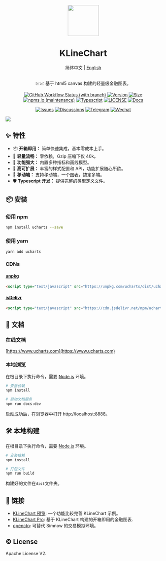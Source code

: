 <div align="center">
  <a href="https://ucharts.com">
    <img src="https://ucharts.com/images/logo.svg?hash=89987fs7789" height="100"/>
  </a>
</div>
<h1 align="center">KLineChart</h1>

<div align="center">
简体中文 | <a href="https://github.com/liihuu/KLineChart">English</a>
</div>
<br/>

<p align="center">💹📈 基于 html5 canvas 构建的轻量级金融图表。</p>
<div align="center">

[![GitHub Workflow Status (with branch)](https://img.shields.io/github/actions/workflow/status/liihuu/KLineChart/build.yml?logo=github)](https://github.com/liihuu/KLineChart/actions/workflows/build.yml)
[![Version](https://badgen.net/npm/v/ucharts)](https://www.npmjs.com/package/ucharts)
[![Size](https://badgen.net/bundlephobia/minzip/ucharts@latest)](https://bundlephobia.com/result?p=ucharts@latest)
[![npms.io (maintenance)](https://img.shields.io/npms-io/quality-score/ucharts)](https://www.npmjs.com/package/ucharts)
[![Typescript](https://badgen.net/npm/types/ucharts)](types/index.d.ts)
[![LICENSE](https://badgen.net/github/license/liihuu/KLineChart)](LICENSE)
[![Docs](https://badgen.net/badge/docs%20by/vitepress/bd34fe)](https://vitepress.dev/)

</div>

<div align="center">

[![Issues](https://img.shields.io/static/v1?color=1f2328&logo=github&logoColor=fff&label&message=Github%20Issues)](https://github.com/liihuu/KLineChart/issues)
[![Discussions](https://img.shields.io/static/v1?color=1f2328&logo=github&logoColor=fff&label&message=Github%20Discussions)](https://github.com/liihuu/KLineChart/discussions)
[![Telegram](https://img.shields.io/static/v1?color=1296DB&logo=telegram&logoColor=fff&label&message=Telegram)](https://t.me/ucharts)
[![Wechat](https://img.shields.io/static/v1?color=1EBE1F&logo=wechat&logoColor=fff&label&message=微信)](https://ucharts.com/guide/feedback.html)

<!-- [![Discord](https://img.shields.io/static/v1?color=738BD8&logo=discord&logoColor=fff&label&message=Discord)](https://discord.gg/7YjHYgvvvZ) -->
<!-- [![Twitter](https://img.shields.io/static/v1?color=1D9BF0&logo=twitter&logoColor=fff&label&message=Twitter)](https://twitter.com/ucharts) -->

</div>

<img src="https://cdn.nlark.com/yuque/0/2023/png/8403091/1684399506365-assets/web-upload/044fe897-168c-4fbb-a485-87a8ef61c04a.png" />

## ✨ 特性

-   📦 **开箱即用：** 简单快速集成，基本零成本上手。
-   🚀 **轻量流畅：** 零依赖，Gzip 压缩下仅 40k。
-   💪 **功能强大：** 内置多种指标和画线模型。
-   🎨 **高可扩展：** 丰富的样式配置和 API，功能扩展随心所欲。
-   📱 **移动端：** 支持移动端，一个图表，搞定多端。
-   🛡 **Typescript 开发：** 提供完整的类型定义文件。

## 📦 安装

### 使用 npm

```bash
npm install ucharts --save
```

### 使用 yarn

```bash
yarn add ucharts
```

### CDNs

#### [unpkg](https://unpkg.com)

```html
<script type="text/javascript" src="https://unpkg.com/ucharts/dist/ucharts.min.js"></script>
```

#### [jsDelivr](https://cdn.jsdelivr.net)

```html
<script type="text/javascript" src="https://cdn.jsdelivr.net/npm/ucharts/dist/ucharts.min.js"></script>
```

## 📄 文档

### 在线文档

[https://www.ucharts.com](https://www.ucharts.com)

### 本地浏览

在根目录下执行命令，需要 [Node.js](https://nodejs.org) 环境。

```bash
# 安装依赖
npm install

# 启动文档服务
npm run docs:dev
```

启动成功后，在浏览器中打开 http://localhost:8888。

## 🛠️ 本地构建

在根目录下执行命令，需要 [Node.js](https://nodejs.org) 环境。

```bash
# 安装依赖
npm install

# 打包文件
npm run build
```

构建好的文件在`dist`文件夹。

## 🔗 链接

-   [KLineChart 预览](https://preview.ucharts.com): 一个功能比较完善 KLineChart 示例。
-   [KLineChart Pro](https://pro.ucharts.com): 基于 KLineChart 构建的开箱即用的金融图表.
-   [openctp](https://github.com/openctp/openctp): 可替代 Simnow 的交易模拟环境。

## ©️ License

Apache License V2.
